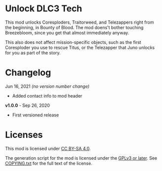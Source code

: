 Unlock DLC3 Tech
================

This mod unlocks Coresploders, Traitorweed, and Telezappers right from
the beginning, in Bounty of Blood.  The mod doens't bother touching
Breezebloom, since you get that almost immediately anyway.

This also does not affect mission-specific objects, such as the first
Coresploder you use to rescue Titus, or the Telezapper that Juno
unlocks for you as part of the story.

Changelog
=========

Jun 16, 2021 *(no version number change)*
 * Added contact info to mod header

**v1.0.0** - Sep 26, 2020
 * First versioned release
 
Licenses
========

This mod is licensed under [CC BY-SA 4.0](https://creativecommons.org/licenses/by-sa/4.0/).

The generation script for the mod is licensed under the
[GPLv3 or later](https://www.gnu.org/licenses/quick-guide-gplv3.html).
See [COPYING.txt](../../COPYING.txt) for the full text of the license.

